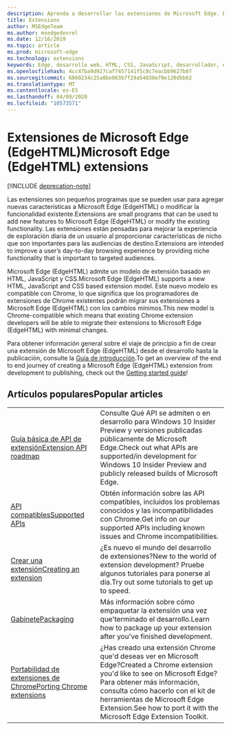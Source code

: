 ```yaml
---
description: Aprenda a desarrollar las extensiones de Microsoft Edge. Estos pequeños programas se pueden usar para agregar nuevas características a Microsoft Edge o modificar la funcionalidad existente.
title: Extensions
author: MSEdgeTeam
ms.author: msedgedevrel
ms.date: 12/16/2019
ms.topic: article
ms.prod: microsoft-edge
ms.technology: extensions
keywords: Edge, desarrollo web, HTML, CSS, JavaScript, desarrollador, extensiones
ms.openlocfilehash: 4cc47ba9d927caf7457141f5c8c7eacbb9627b07
ms.sourcegitcommit: 6860234c25a8be863b7f29a54838e78e120dbb62
ms.translationtype: MT
ms.contentlocale: es-ES
ms.lasthandoff: 04/09/2020
ms.locfileid: "10573571"
---
```

# <span data-ttu-id="9e98f-105">Extensiones de Microsoft Edge (EdgeHTML)</span><span class="sxs-lookup"><span data-stu-id="9e98f-105">Microsoft Edge (EdgeHTML) extensions</span></span>  

[!INCLUDE [deprecation-note](includes/deprecation-note.md)]  

<span data-ttu-id="9e98f-106">Las extensiones son pequeños programas que se pueden usar para agregar nuevas características a Microsoft Edge (EdgeHTML) o modificar la funcionalidad existente.</span><span class="sxs-lookup"><span data-stu-id="9e98f-106">Extensions are small programs that can be used to add new features to Microsoft Edge (EdgeHTML) or modify the existing functionality.</span></span> <span data-ttu-id="9e98f-107">Las extensiones están pensadas para mejorar la experiencia de exploración diaria de un usuario al proporcionar características de nicho que son importantes para las audiencias de destino.</span><span class="sxs-lookup"><span data-stu-id="9e98f-107">Extensions are intended to improve a user’s day-to-day browsing experience by providing niche functionality that is important to targeted audiences.</span></span>

<span data-ttu-id="9e98f-108">Microsoft Edge (EdgeHTML) admite un modelo de extensión basado en HTML, JavaScript y CSS.</span><span class="sxs-lookup"><span data-stu-id="9e98f-108">Microsoft Edge (EdgeHTML) supports a new HTML, JavaScript and CSS based extension model.</span></span> <span data-ttu-id="9e98f-109">Este nuevo modelo es compatible con Chrome, lo que significa que los programadores de extensiones de Chrome existentes podrán migrar sus extensiones a Microsoft Edge (EdgeHTML) con los cambios mínimos.</span><span class="sxs-lookup"><span data-stu-id="9e98f-109">This new model is Chrome-compatible which means that existing Chrome extension developers will be able to migrate their extensions to Microsoft Edge (EdgeHTML) with minimal changes.</span></span>

<span data-ttu-id="9e98f-110">Para obtener información general sobre el viaje de principio a fin de crear una extensión de Microsoft Edge (EdgeHTML) desde el desarrollo hasta la publicación, consulte la [Guía de introducción](./getting-started.md).</span><span class="sxs-lookup"><span data-stu-id="9e98f-110">To get an overview of the end to end journey of creating a Microsoft Edge (EdgeHTML) extension from development to publishing, check out the [Getting started guide](./getting-started.md)!</span></span>


## <span data-ttu-id="9e98f-111">Artículos populares</span><span class="sxs-lookup"><span data-stu-id="9e98f-111">Popular articles</span></span>

<table>
  <tr>
    <td><a href = "./api-support/extension-api-roadmap.md"><span data-ttu-id="9e98f-112">Guía básica de API de extensión</span><span class="sxs-lookup"><span data-stu-id="9e98f-112">Extension API roadmap</span></span></a></td>
    <td><span data-ttu-id="9e98f-113">Consulte Qué API se admiten o en desarrollo para Windows 10 Insider Preview y versiones publicadas públicamente de Microsoft Edge.</span><span class="sxs-lookup"><span data-stu-id="9e98f-113">Check out what APIs are supported/in development for Windows 10 Insider Preview and publicly released builds of Microsoft Edge.</span></span></td></p>
<p>  </tr>
  <tr>
    <td><a href = "./api-support/supported-apis.md"><span data-ttu-id="9e98f-114">API compatibles</span><span class="sxs-lookup"><span data-stu-id="9e98f-114">Supported APIs</span></span></a></td>
    <td><span data-ttu-id="9e98f-115">Obtén información sobre las API compatibles, incluidos los problemas conocidos y las incompatibilidades con Chrome.</span><span class="sxs-lookup"><span data-stu-id="9e98f-115">Get info on our supported APIs including known issues and Chrome incompatibilities.</span></span></td>

  </tr>
  <tr>
    <td><a href = "./guides/creating-an-extension.md"><span data-ttu-id="9e98f-116">Crear una extensión</span><span class="sxs-lookup"><span data-stu-id="9e98f-116">Creating an extension</span></span></a></td>
    <td><span data-ttu-id="9e98f-117">¿Es nuevo el mundo del desarrollo de extensiones?</span><span class="sxs-lookup"><span data-stu-id="9e98f-117">New to the world of extension development?</span></span> <span data-ttu-id="9e98f-118">Pruebe algunos tutoriales para ponerse al día.</span><span class="sxs-lookup"><span data-stu-id="9e98f-118">Try out some tutorials to get up to speed.</span></span></td>

  </tr>
  <tr>
    <td><a href = "./guides/packaging.md"><span data-ttu-id="9e98f-119">Gabinete</span><span class="sxs-lookup"><span data-stu-id="9e98f-119">Packaging</span></span></a></td>
    <td><span data-ttu-id="9e98f-120">Más información sobre cómo empaquetar la extensión una vez que&#39;terminado el desarrollo.</span><span class="sxs-lookup"><span data-stu-id="9e98f-120">Learn how to package up your extension after you&#39;ve finished development.</span></span></td>

  </tr>
  <tr>
    <td><a href = "./guides/porting-chrome-extensions.md"><span data-ttu-id="9e98f-121">Portabilidad de extensiones de Chrome</span><span class="sxs-lookup"><span data-stu-id="9e98f-121">Porting Chrome extensions</span></span></a></td>
    <td><span data-ttu-id="9e98f-122">¿Has creado una extensión Chrome que&#39;d deseas ver en Microsoft Edge?</span><span class="sxs-lookup"><span data-stu-id="9e98f-122">Created a Chrome extension you&#39;d like to see on Microsoft Edge?</span></span> <span data-ttu-id="9e98f-123">Para obtener más información, consulta cómo hacerlo con el kit de herramientas de Microsoft Edge Extension.</span><span class="sxs-lookup"><span data-stu-id="9e98f-123">See how to port it with the Microsoft Edge Extension Toolkit.</span></span></td>

  </tr>
</table>

